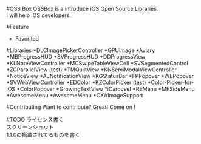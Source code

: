 #OSS Box
OSSBox is a introduce  iOS Open Source Libraries.  
I will help iOS developers.

#Feature
* Favorited 

#Libraries
*DLCImagePickerController
*GPUImage
*Aviary
*MBProgressHUD
*SVProgressHUD
*DDProgressView
*KLNoteViewController
*MCSwipeTableViewCell
*SVSegmentedControl
*ZGParallelView (test)
*TMQuiltView
*KNSemiModalViewController
*NoticeView
*AJNotificationView
*KGStatusBar
*FPPopover
*WEPopover
*SVWebViewController
*EDColor
*KZColorPicker (test)
*Color-Picker-for-iOS
*ColorPopover
*GrowingTextView
*iCarousel
*REMenu
*MFSideMenu
*AwesomeMenu
*AwesomeMenu
*CXAImageSupport


#Contributing
Want to contribute? Great! Come on !



#TODO
ライセンス書く  
スクリーンショット  
1.1.0の搭載されてるものを書く  


